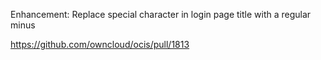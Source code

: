 Enhancement: Replace special character in login page title with a regular minus

https://github.com/owncloud/ocis/pull/1813
